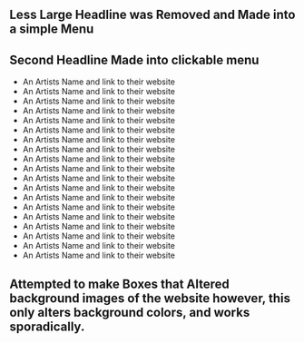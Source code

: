 
Less Large Headline was Removed and Made into a simple Menu
-------------------
Second Headline Made into clickable menu
-------------------


* An Artists Name and link to their website
* An Artists Name and link to their website
* An Artists Name and link to their website
* An Artists Name and link to their website
* An Artists Name and link to their website
* An Artists Name and link to their website
* An Artists Name and link to their website
* An Artists Name and link to their website
* An Artists Name and link to their website
* An Artists Name and link to their website
* An Artists Name and link to their website
* An Artists Name and link to their website
* An Artists Name and link to their website
* An Artists Name and link to their website
* An Artists Name and link to their website
* An Artists Name and link to their website
* An Artists Name and link to their website
* An Artists Name and link to their website
* An Artists Name and link to their website


Attempted to make Boxes that Altered background images of the website however, this only alters background colors, and works sporadically.
-----------------